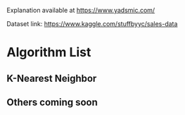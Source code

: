 Explanation available at https://www.yadsmic.com/

Dataset link: https://www.kaggle.com/stuffbyyc/sales-data

# Algorithm List

## K-Nearest Neighbor
## Others coming soon
